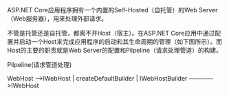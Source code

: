 ASP.NET Core应用程序拥有一个内置的Self-Hosted（自托管）的Web Server（Web服务器），用来处理外部请求。

不管是托管还是自托管，都离不开Host（宿主）。在ASP.NET Core应用中通过配置并启动一个Host来完成应用程序的启动和其生命周期的管理（如下图所示）。而Host的主要的职责就是Web Server的配置和Pilpeline（请求处理管道）的构建。

Pilpeline(请求管道处理)

WebHost ——>IWebHost
|
createDefaultBuilder
|
IWebHostBuilder     ————>IWebHost

